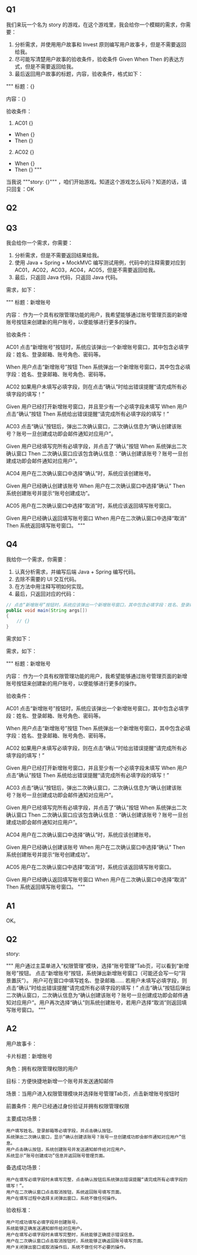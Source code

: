 ## Q1

我们来玩一个名为 story 的游戏，在这个游戏里，我会给你一个模糊的需求，你需要：

1. 分析需求，并使用用户故事和 Invest 原则编写用户故事卡，但是不需要返回给我。
2. 尽可能写清楚用户故事的验收条件，验收条件 Given When Then 的表达方式，但是不需要返回给我。
3. 最后返回用户故事的标题，内容，验收条件，格式如下：

"""
标题：{}

内容：{}

验收条件：

1. AC01 {}
- When {}
- Then {}
2. AC02 {}
- When {}
- Then {}
"""

当我说 """story: {}""" ，咱们开始游戏。知道这个游戏怎么玩吗？知道的话，请只回复：OK

## Q2

## Q3

我会给你一个需求，你需要：

1. 分析需求，但是不需要返回结果给我。
2. 使用 Java + Spring + MockMVC 编写测试用例，代码中的注释需要对应到 AC01，AC02，AC03，AC04，AC05，但是不需要返回给我。
3. 最后，只返回 Java 代码，只返回 Java 代码。

需求，如下：

"""
标题：新增账号

内容：
作为一个具有权限管理功能的用户，我希望能够通过账号管理页面的新增账号按钮来创建新的用户账号，以便能够进行更多的操作。

验收条件：

AC01 点击“新增账号”按钮时，系统应该弹出一个新增账号窗口，其中包含必填字段：姓名、登录邮箱、账号角色、密码等。

When 用户点击“新增账号”按钮
Then 系统弹出一个新增账号窗口，其中包含必填字段：姓名、登录邮箱、账号角色、密码等。

AC02 如果用户未填写必填字段，则在点击“确认”时给出错误提醒“请完成所有必填字段的填写！”

Given 用户已经打开新增账号窗口，并且至少有一个必填字段未填写
When 用户点击“确认”按钮
Then 系统给出错误提醒“请完成所有必填字段的填写！”

AC03 点击“确认”按钮后，弹出二次确认窗口，二次确认信息为“确认创建该账号？账号一旦创建成功即会邮件通知对应用户”。

Given 用户已经填写完所有必填字段，并点击了“确认”按钮
When 系统弹出二次确认窗口
Then 二次确认窗口应该包含确认信息：“确认创建该账号？账号一旦创建成功即会邮件通知对应用户”。

AC04 用户在二次确认窗口中选择“确认”时，系统应该创建账号。

Given 用户已经确认创建该账号
When 用户在二次确认窗口中选择“确认”
Then 系统创建账号并提示“账号创建成功”。

AC05 用户在二次确认窗口中选择“取消”时，系统应该返回填写账号窗口。

Given 用户已经确认返回填写账号窗口
When 用户在二次确认窗口中选择“取消”
Then 系统返回填写账号窗口。
"""

## Q4

我给你一个需求，你需要：

1. 认真分析需求，并编写后端 Java + Spring 编写代码。
2. 去除不需要的 UI 交互代码。
3. 在方法中用注释写明如何实现。
4. 最后，只返回对应的代码：

```java
// 点击“新增账号”按钮时，系统应该弹出一个新增账号窗口，其中包含必填字段：姓名、登录邮箱、账号角色、密码等。
public void main(String args[])
{
    // {}
}
```

需求如下：

需求，如下：

"""
标题：新增账号

内容：
作为一个具有权限管理功能的用户，我希望能够通过账号管理页面的新增账号按钮来创建新的用户账号，以便能够进行更多的操作。

验收条件：

AC01 点击“新增账号”按钮时，系统应该弹出一个新增账号窗口，其中包含必填字段：姓名、登录邮箱、账号角色、密码等。

When 用户点击“新增账号”按钮
Then 系统弹出一个新增账号窗口，其中包含必填字段：姓名、登录邮箱、账号角色、密码等。

AC02 如果用户未填写必填字段，则在点击“确认”时给出错误提醒“请完成所有必填字段的填写！”

Given 用户已经打开新增账号窗口，并且至少有一个必填字段未填写
When 用户点击“确认”按钮
Then 系统给出错误提醒“请完成所有必填字段的填写！”

AC03 点击“确认”按钮后，弹出二次确认窗口，二次确认信息为“确认创建该账号？账号一旦创建成功即会邮件通知对应用户”。

Given 用户已经填写完所有必填字段，并点击了“确认”按钮
When 系统弹出二次确认窗口
Then 二次确认窗口应该包含确认信息：“确认创建该账号？账号一旦创建成功即会邮件通知对应用户”。

AC04 用户在二次确认窗口中选择“确认”时，系统应该创建账号。

Given 用户已经确认创建该账号
When 用户在二次确认窗口中选择“确认”
Then 系统创建账号并提示“账号创建成功”。

AC05 用户在二次确认窗口中选择“取消”时，系统应该返回填写账号窗口。

Given 用户已经确认返回填写账号窗口
When 用户在二次确认窗口中选择“取消”
Then 系统返回填写账号窗口。
"""


## A1

OK。

## Q2

story: 

"""
用户通过主菜单进入“权限管理”模块，选择“账号管理”Tab页，可以看到“新增账号”按钮。
点击“新增账号”按钮，系统弹出新增账号窗口（可能还会写一句“背景置灰”）。
用户可在窗口中填写姓名、登录邮箱……
若用户未填写必填字段，则点击“确认”时给出错误提醒“请完成所有必填字段的填写！”
点击“确认”按钮后弹出二次确认窗口，二次确认信息为“确认创建该账号？账号一旦创建成功即会邮件通知对应用户”。用户再次选择“确认”则系统创建账号，若用户选择“取消”则返回填写账号窗口。
"""

## A2

用户故事卡：

卡片标题：新增账号

角色：拥有权限管理权限的用户

目标：方便快捷地新增一个账号并发送通知邮件

场景：当用户进入权限管理模块并选择账号管理Tab页，点击新增账号按钮时

前置条件：用户已经通过身份验证并拥有权限管理权限

主要成功场景：

    用户填写姓名、登录邮箱等必填字段，并点击确认按钮。
    系统弹出二次确认窗口，显示“确认创建该账号？账号一旦创建成功即会邮件通知对应用户”信息。
    用户点击确认按钮，系统创建账号并发送通知邮件给对应用户。
    系统显示“账号创建成功”信息并返回账号管理页面。

备选成功场景：

    用户在填写必填字段时未填写完整，点击确认按钮后系统弹出错误提醒“请完成所有必填字段的填写！”。
    用户在二次确认窗口点击取消按钮，系统返回账号填写页面。
    用户在填写过程中选择关闭弹出窗口，系统不做任何操作。

验收标准：

    用户可成功填写必填字段并创建账号。
    系统能够正确发送通知邮件给对应用户。
    用户在填写必填字段时未填写完整时，系统能够正确提示错误信息。
    用户在二次确认窗口点击取消按钮时，系统能够正确返回账号填写页面。
    用户关闭弹出窗口或取消操作后，系统不做任何不必要的操作。

